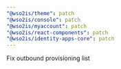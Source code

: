 ```yaml
---
"@wso2is/theme": patch
"@wso2is/console": patch
"@wso2is/myaccount": patch
"@wso2is/react-components": patch
"@wso2is/identity-apps-core": patch
---
```


Fix outbound provisioning list
